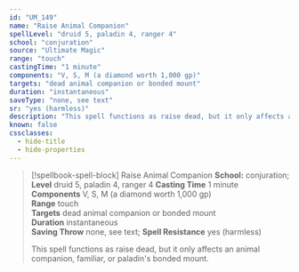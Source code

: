 ```yaml
---
id: "UM_149"
name: "Raise Animal Companion"
spellLevel: "druid 5, paladin 4, ranger 4"
school: "conjuration"
source: "Ultimate Magic"
range: "touch"
castingTime: "1 minute"
components: "V, S, M (a diamond worth 1,000 gp)"
targets: "dead animal companion or bonded mount"
duration: "instantaneous"
saveType: "none, see text"
sr: "yes (harmless)"
description: "This spell functions as raise dead, but it only affects an animal companion, familiar, or paladin's bonded mount."
known: false
cssclasses:
  - hide-title
  - hide-properties
---
```


> [!spellbook-spell-block] Raise Animal Companion
> **School:** conjuration; **Level** druid 5, paladin 4, ranger 4
> **Casting Time** 1 minute  
> **Components** V, S, M (a diamond worth 1,000 gp)  
> **Range** touch  
> **Targets** dead animal companion or bonded mount  
> **Duration** instantaneous  
> **Saving Throw** none, see text; **Spell Resistance** yes (harmless)
> 
> This spell functions as raise dead, but it only affects an animal companion, familiar, or paladin's bonded mount.